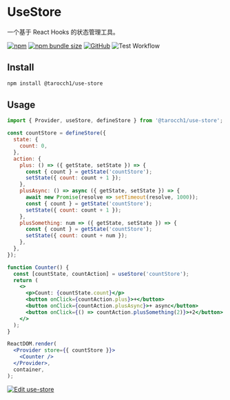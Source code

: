 # UseStore

一个基于 React Hooks 的状态管理工具。

[![npm](https://img.shields.io/npm/v/@tarocch1/use-store)](https://www.npmjs.com/package/@tarocch1/use-store)
[![npm bundle size](https://img.shields.io/bundlephobia/min/@tarocch1/use-store)](https://bundlephobia.com/result?p=@tarocch1/use-store)
[![GitHub](https://img.shields.io/github/license/tarocch1/use-store)](https://github.com/Tarocch1/use-store/blob/master/LICENSE)
![Test Workflow](https://github.com/Tarocch1/use-store/workflows/Test%20Workflow/badge.svg)

## Install

```bash
npm install @tarocch1/use-store
```

## Usage

```jsx
import { Provider, useStore, defineStore } from '@tarocch1/use-store';

const countStore = defineStore({
  state: {
    count: 0,
  },
  action: {
    plus: () => ({ getState, setState }) => {
      const { count } = getState('countStore');
      setState({ count: count + 1 });
    },
    plusAsync: () => async ({ getState, setState }) => {
      await new Promise(resolve => setTimeout(resolve, 1000));
      const { count } = getState('countStore');
      setState({ count: count + 1 });
    },
    plusSomething: num => ({ getState, setState }) => {
      const { count } = getState('countStore');
      setState({ count: count + num });
    },
  },
});

function Counter() {
  const [countState, countAction] = useStore('countStore');
  return (
    <>
      <p>Count: {countState.count}</p>
      <button onClick={countAction.plus}>+</button>
      <button onClick={countAction.plusAsync}>+ async</button>
      <button onClick={() => countAction.plusSomething(2)}>+2</button>
    </>
  );
}

ReactDOM.render(
  <Provider store={{ countStore }}>
    <Counter />
  </Provider>,
  container,
);
```

[![Edit use-store](https://codesandbox.io/static/img/play-codesandbox.svg)](https://codesandbox.io/s/use-store-bwmom?fontsize=14&hidenavigation=1&module=/src/App.js&theme=dark&file=/src/App.js)
